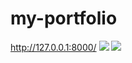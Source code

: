 # my-portfolio
http://127.0.0.1:8000/
![](https://github.com/sahuManisha-github/my-portfolio/blob/master/static/my_portfolio_website_app/images/portfolio.JPG)
![](https://github.com/sahuManisha-github/my-portfolio/blob/master/static/my_portfolio_website_app/images/portfolio1.JPG)
